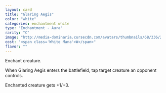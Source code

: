 ```yaml
---
layout: card
title: "Glaring Aegis"
color: "white"
categories: enchantment white
type: "Enchantment - Aura"
rarity: "C"
image: "http://media-dominaria.cursecdn.com/avatars/thumbnails/68/336/200/283/635618423695188516.png"
cost: "<span class='White Mana'>W</span>"
flavor: ""
---
```


Enchant creature. 

When Glaring Aegis enters the battlefield, tap target creature an opponent controls.

Enchanted creature gets +1/+3.
